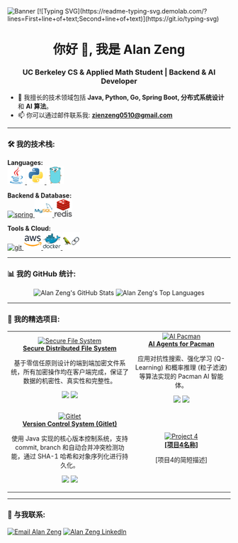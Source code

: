 <img src="[在这里放一张你喜欢的顶部图片或 GIF，比如伯克利的风景图或代码截图]" alt="Banner">
[![Typing SVG](https://readme-typing-svg.demolab.com/?lines=First+line+of+text;Second+line+of+text)](https://git.io/typing-svg)
<h1 align="center">你好 👋, 我是 Alan Zeng</h1>
<h3 align="center">UC Berkeley CS & Applied Math Student | Backend & AI Developer</h3>

- 💬 我擅长的技术领域包括 **Java, Python, Go, Spring Boot, 分布式系统设计** 和 **AI 算法**。
- 📫 你可以通过邮件联系我: **zienzeng0510@gmail.com**

---

<h3 align="left">🛠️ 我的技术栈:</h3>
<p align="left">
  <strong>Languages:</strong><br>
  <a href="https://www.java.com" target="_blank" rel="noreferrer"> <img src="https://raw.githubusercontent.com/devicons/devicon/master/icons/java/java-original.svg" alt="java" width="40" height="40"/> </a>
  <a href="https://www.python.org" target="_blank" rel="noreferrer"> <img src="https://raw.githubusercontent.com/devicons/devicon/master/icons/python/python-original.svg" alt="python" width="40" height="40"/> </a>
  <a href="https://go.dev" target="_blank" rel="noreferrer"> <img src="https://raw.githubusercontent.com/devicons/devicon/master/icons/go/go-original.svg" alt="go" width="40" height="40"/> </a>
</p>
<p align="left">
  <strong>Backend & Database:</strong><br>
  <a href="https://spring.io/" target="_blank" rel="noreferrer"> <img src="https://www.vectorlogo.zone/logos/springio/springio-icon.svg" alt="spring" width="40" height="40"/> </a>
  <a href="https://www.mysql.com/" target="_blank" rel="noreferrer"> <img src="https://raw.githubusercontent.com/devicons/devicon/master/icons/mysql/mysql-original-wordmark.svg" alt="mysql" width="40" height="40"/> </a>
  <a href="https://redis.io" target="_blank" rel="noreferrer"> <img src="https://raw.githubusercontent.com/devicons/devicon/master/icons/redis/redis-original-wordmark.svg" alt="redis" width="40" height="40"/> </a>
</p>
<p align="left">
  <strong>Tools & Cloud:</strong><br>
  <a href="https://git-scm.com/" target="_blank" rel="noreferrer"> <img src="https://www.vectorlogo.zone/logos/git-scm/git-scm-icon.svg" alt="git" width="40" height="40"/> </a>
  <a href="https://aws.amazon.com/ec2/" target="_blank" rel="noreferrer"> <img src="https://raw.githubusercontent.com/devicons/devicon/master/icons/amazonwebservices/amazonwebservices-original-wordmark.svg" alt="aws" width="40" height="40"/> </a>
  <a href="https://www.docker.com/" target="_blank" rel="noreferrer"> <img src="https://raw.githubusercontent.com/devicons/devicon/master/icons/docker/docker-original-wordmark.svg" alt="docker" width="40" height="40"/> </a>
  <a href="https://www.langchain.com/" target="_blank" rel="noreferrer"> <img src="https://raw.githubusercontent.com/devicons/devicon/master/icons/langchain/langchain-original.svg" alt="langchain" width="40" height="40"/> </a>
</p>

---

<h3 align="left">📊 我的 GitHub 统计:</h3>
<p align="center">
  <img align="center" src="https://github-readme-stats.vercel.app/api?username=[你的GitHub用户名]&show_icons=true&locale=en&theme=tokyonight&count_private=true" alt="Alan Zeng's GitHub Stats" />
  <img align="center" src="https://github-readme-stats.vercel.app/api/top-langs?username=[你的GitHub用户名]&show_icons=true&locale=en&layout=compact&theme=tokyonight" alt="Alan Zeng's Top Languages" />
</p>

---

<h3 align="left">🚀 我的精选项目:</h3>
<table border="0" align="center">
  <tr align="center">
    <td>
      <a href="[你的“安全分布式文件系统”项目链接]">
        <img src="[项目的截图或Logo]" width="220px" alt="Secure File System"/>
      </a>
      <br>
      <strong><a href="[你的“安全分布式文件系统”项目链接]">Secure Distributed File System</a></strong>
      <br>
      <p>基于零信任原则设计的端到端加密文件系统，所有加密操作均在客户端完成，保证了数据的机密性、真实性和完整性。</p>
      <p>
        <img src="https://img.shields.io/badge/Go-00ADD8?style=for-the-badge&logo=go&logoColor=white">
        <img src="https://img.shields.io/badge/Cryptography-007396?style=for-the-badge&logo=lock&logoColor=white">
      </p>
    </td>
    <td>
      <a href="[你的“AI Pacman”项目链接]">
        <img src="[项目的截图或Logo]" width="220px" alt="AI Pacman"/>
      </a>
      <br>
      <strong><a href="[你的“AI Pacman”项目链接]">AI Agents for Pacman</a></strong>
      <br>
      <p>应用对抗性搜索、强化学习 (Q-Learning) 和概率推理 (粒子滤波) 等算法实现的 Pacman AI 智能体。</p>
      <p>
        <img src="https://img.shields.io/badge/Python-3776AB?style=for-the-badge&logo=python&logoColor=white">
        <img src="https://img.shields.io/badge/AI-4A90E2?style=for-the-badge&logo=openai&logoColor=white">
      </p>
    </td>
  </tr>
  <tr align="center">
    <td>
      <a href="[你的“Gitlet”项目链接]">
        <img src="[项目的截图或Logo]" width="220px" alt="Gitlet"/>
      </a>
      <br>
      <strong><a href="[你的“Gitlet”项目链接]">Version Control System (Gitlet)</a></strong>
      <br>
      <p>使用 Java 实现的核心版本控制系统，支持 commit, branch 和自动合并冲突检测功能，通过 SHA-1 哈希和对象序列化进行持久化。</p>
      <p>
        <img src="https://img.shields.io/badge/Java-ED8B00?style=for-the-badge&logo=openjdk&logoColor=white">
        <img src="https://img.shields.io/badge/JUnit-25A162?style=for-the-badge&logo=junit5&logoColor=white">
      </p>
    </td>
    <td>
      <a href="#">
        <img src="[项目的截图或Logo]" width="220px" alt="Project 4"/>
      </a>
      <br>
      <strong><a href="#">[项目4名称]</a></strong>
      <br>
      <p>[项目4的简短描述]</p>
      <p>
        </p>
    </td>
  </tr>
</table>

---

<h3 align="left">🤝 与我联系:</h3>
<p align="left">
  <a href="mailto:zienzeng0510@gmail.com" target="blank"><img align="center" src="https://img.shields.io/badge/Email-D14836?style=for-the-badge&logo=gmail&logoColor=white" alt="Email Alan Zeng" /></a>
  <a href="[你的领英(LinkedIn)主页链接]" target="blank"><img align="center" src="https://img.shields.io/badge/LinkedIn-0077B5?style=for-the-badge&logo=linkedin&logoColor=white" alt="Alan Zeng LinkedIn" /></a>
</p>
